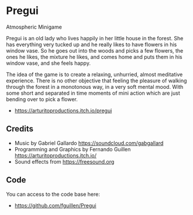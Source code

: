 # Pregui

Atmospheric Minigame 

Pregui is an old lady who lives happily in her little house in the forest. She has everything very tucked up and he really likes to have flowers in his window vase. So he goes out into the woods and picks a few flowers, the ones he likes, the mixture he likes, and comes home and puts them in his window vase, and she feels happy.

The idea of the game is to create a relaxing, unhurried, almost meditative experience. There is no other objective that feeling the pleasure of walking through the forest in a monotonous way, in a very soft mental mood. With some short and separated in time moments of mini action which are just bending over to pick a flower.

- https://arturitoproductions.itch.io/pregui

## Credits

- Music by Gabriel Gallardo https://soundcloud.com/gabgallard
- Programming and Graphics by Fernando Guillen https://arturitoproductions.itch.io/
- Sound effects from https://freesound.org

## Code

You can access to the code base here: 

- https://github.com/fguillen/Pregui
